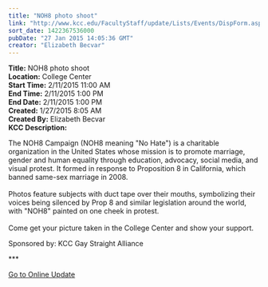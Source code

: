 ```yaml
---
title: "NOH8 photo shoot"
link: "http://www.kcc.edu/FacultyStaff/update/Lists/Events/DispForm.aspx?ID=704"
sort_date: 1422367536000
pubDate: "27 Jan 2015 14:05:36 GMT"
creator: "Elizabeth Becvar"
---
```


<div><b>Title:</b> NOH8 photo shoot</div>
<div><b>Location:</b> College Center</div>
<div><b>Start Time:</b> 2/11/2015 11:00 AM</div>
<div><b>End Time:</b> 2/11/2015 1:00 PM</div>
<div><b>End Date:</b> 2/11/2015 1:00 PM</div>
<div><b>Created:</b> 1/27/2015 8:05 AM</div>
<div><b>Created By:</b> Elizabeth Becvar</div>
<div><b>KCC Description:</b> <div class="ExternalClass94F996DDFD0D418E963D513529419C9F"><p>​The NOH8 Campaign (NOH8 meaning &quot;No Hate&quot;) is a charitable organization in the United States whose mission is to promote marriage, gender and human equality through education, advocacy, social media, and visual protest. It formed in response to Proposition 8 in California, which banned same-sex marriage in 2008. <br /><br />Photos feature subjects with duct tape over their mouths, symbolizing their voices being silenced by Prop 8 and similar legislation around the world, with &quot;NOH8&quot; painted on one cheek in protest. <br /><br />Come get your picture taken in the College Center and show your support.</p>
<p>Sponsored by: KCC Gay Straight Alliance</p>
<p>***</p>
<p><a href="/FacultyStaff/update/Pages/dailyupdate.aspx">Go to Online Update</a><br /></p></div></div>
